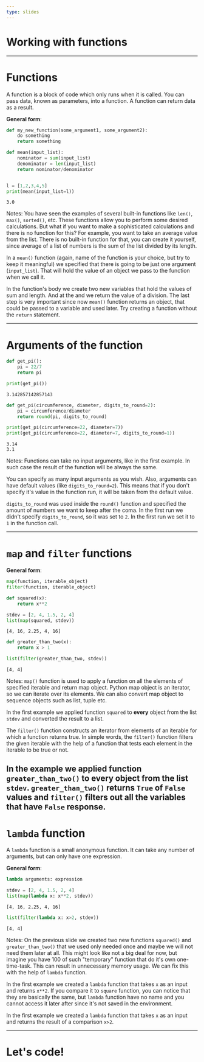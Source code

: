 ```yaml
---
type: slides
---
```


# Working with functions

---

# Functions

A function is a block of code which only runs when it is called. You can pass data, known as parameters, into a function. A function can return data as a result.

**General form**:
```python
def my_new_function(some_argument1, some_argument2):
    do something
    return something
```

```python
def mean(input_list):
    nominator = sum(input_list)
    denominator = len(input_list)
    return nominator/denominator


l = [1,2,3,4,5]
print(mean(input_list=l))
```
```out
3.0
```
Notes: You have seen the examples of several built-in functions like `len()`, `max()`, `sorted()`, etc. These functions allow you to perform some desired calculations. But what if you want to make a sophisticated calculations and there is no function for this? For example, you want to take an average value from the list. There is no built-in function for that, you can create it yourself, since average of a list of numbers is the sum of the list divided by its length.

In a `mean()` function (again, name of the function is your choice, but try to keep it meaningful) we specified that there is going to be just one argument (`input_list`). That will hold the value of an object we pass to the function when we call it.

In the function's body we create two new variables that hold the values of sum and length. And at the and we return the value of a division. The last step is very important since now `mean()` function returns an object, that could be passed to a variable and used later. Try creating a function without the `return` statement.

---

# Arguments of the function

```python
def get_pi():
    pi = 22/7
    return pi

print(get_pi())
```
```out
3.142857142857143
```

```python
def get_pi(circumference, diameter, digits_to_round=2):
    pi = circumference/diameter
    return round(pi, digits_to_round)

print(get_pi(circumference=22, diameter=7))
print(get_pi(circumference=22, diameter=7, digits_to_round=1))
```
```out
3.14
3.1
```

Notes: Functions can take no input arguments, like in the first example. In such case the result of the function will be always the same.

You can specify as many input arguments as you wish. Also, arguments can have default values (like `digits_to_round=2`). This means that if you don't specify it's value in the function run, it will be taken from the default value.

`digits_to_round` was used inside the `round()` function and specified the amount of numbers we want to keep after the coma. In the first run we didn't specify `digits_to_round`, so it was set to `2`. In the first run we set it to `1` in the function call.

---

# `map` and `filter` functions

**General form**:
```python
map(function, iterable_object)
filter(function, iterable_object)
```

```python
def squared(x):
    return x**2

stdev = [2, 4, 1.5, 2, 4]
list(map(squared, stdev))
```
```out
[4, 16, 2.25, 4, 16]
```

```python
def greater_than_two(x):
    return x > 1

list(filter(greater_than_two, stdev))
```
```out
[4, 4]
```

Notes: `map()` function is used to apply a function on all the elements of specified iterable and return map object. Python map object is an iterator, so we can iterate over its elements. We can also convert map object to sequence objects such as list, tuple etc.

In the first example we applied function `squared` to **every** object from the list `stdev` and converted the result to a list.

The `filter()` function constructs an iterator from elements of an iterable for which a function returns true. In simple words, the `filter()` function filters the given iterable with the help of a function that tests each element in the iterable to be true or not.

In the example we applied function `greater_than_two()` to **every** object from the list `stdev`. `greater_than_two()` returns `True` of `False` values and `filter()` filters out all the variables that have `False` response.
---

# `lambda` function

A `lambda` function is a small anonymous function. It can take any number of arguments, but can only have one expression.

**General form**:
```python
lambda arguments: expression
```

```python
stdev = [2, 4, 1.5, 2, 4]
list(map(lambda x: x**2, stdev))
```
```out
[4, 16, 2.25, 4, 16]
```

```python
list(filter(lambda x: x>2, stdev))
```
```out
[4, 4]
```
Notes: On the previous slide we created two new functions `squared()` and `greater_than_two()` that we used only needed once and maybe we will not need them later at all. This might look like not a big deal for now, but imagine you have 100 of such "temporary" function that do it's own one-time-task. This can result in unnecessary memory usage. We can fix this with the help of `lambda` function.

In the first example we created a `lambda` function that takes `x` as an input and returns `x**2`. If you compare it to `square` function, you can notice that they are basically the same, but `lambda` function have no name and you cannot access it later after since it's not saved in the environment.

In the first example we created a `lambda` function that takes `x` as an input and returns the result of a comparison `x>2`.

---

# Let's code!

